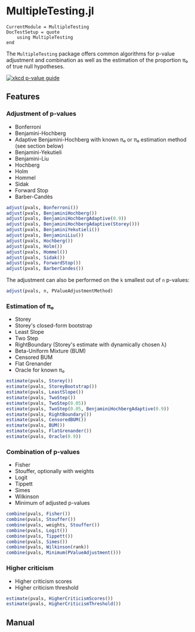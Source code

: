 # MultipleTesting.jl

```@meta
CurrentModule = MultipleTesting
DocTestSetup = quote
    using MultipleTesting
end
```


The `MultipleTesting` package offers common algorithms for p-value adjustment
and combination as well as the estimation of the proportion π₀ of true null
hypotheses.

[![xkcd p-value guide](https://imgs.xkcd.com/comics/p_values.png)](https://xkcd.com/license.html "XKCD")


## Features

### Adjustment of p-values

* Bonferroni
* Benjamini-Hochberg
* Adaptive Benjamini-Hochberg with known π₀ or π₀ estimation method (see section below)
* Benjamini-Yekutieli
* Benjamini-Liu
* Hochberg
* Holm
* Hommel
* Sidak
* Forward Stop
* Barber-Candès

```julia
adjust(pvals, Bonferroni())
adjust(pvals, BenjaminiHochberg())
adjust(pvals, BenjaminiHochbergAdaptive(0.9))
adjust(pvals, BenjaminiHochbergAdaptive(Storey()))
adjust(pvals, BenjaminiYekutieli())
adjust(pvals, BenjaminiLiu())
adjust(pvals, Hochberg())
adjust(pvals, Holm())
adjust(pvals, Hommel())
adjust(pvals, Sidak())
adjust(pvals, ForwardStop())
adjust(pvals, BarberCandes())
```

The adjustment can also be performed on the `k` smallest out of `n` p-values:

```julia
adjust(pvals, n, PValueAdjustmentMethod)
```


### Estimation of π₀

* Storey
* Storey's closed-form bootstrap
* Least Slope
* Two Step
* RightBoundary (Storey's estimate with dynamically chosen λ)
* Beta-Uniform Mixture (BUM)
* Censored BUM
* Flat Grenander
* Oracle for known π₀

```julia
estimate(pvals, Storey())
estimate(pvals, StoreyBootstrap())
estimate(pvals, LeastSlope())
estimate(pvals, TwoStep())
estimate(pvals, TwoStep(0.05))
estimate(pvals, TwoStep(0.05, BenjaminiHochbergAdaptive(0.9))
estimate(pvals, RightBoundary())
estimate(pvals, CensoredBUM())
estimate(pvals, BUM())
estimate(pvals, FlatGrenander())
estimate(pvals, Oracle(0.9))
```


### Combination of p-values

* Fisher
* Stouffer, optionally with weights
* Logit
* Tippett
* Simes
* Wilkinson
* Minimum of adjusted p-values

```julia
combine(pvals, Fisher())
combine(pvals, Stouffer())
combine(pvals, weights, Stouffer())
combine(pvals, Logit())
combine(pvals, Tippett())
combine(pvals, Simes())
combine(pvals, Wilkinson(rank))
combine(pvals, Minimum(PValueAdjustment()))
```


### Higher criticism

* Higher criticism scores
* Higher criticism threshold

```julia
estimate(pvals, HigherCriticismScores())
estimate(pvals, HigherCriticismThreshold())
```


## Manual

```@contents
```
